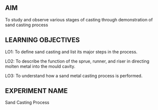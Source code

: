 ## AIM
To study and observe various stages of casting through demonstration of sand casting process

## LEARNING OBJECTIVES
LO1: To define sand casting and list its major steps in the process.

LO2: To describe the function of the sprue, runner, and riser in directing molten metal into the mould cavity.

LO3: To understand how a sand metal casting process is performed.

## EXPERIMENT NAME
Sand Casting Process
